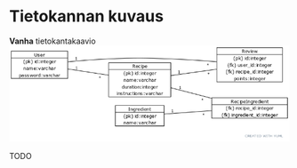 # Tietokannan kuvaus

**Vanha** tietokantakaavio
![Tietokantakaavio](https://github.com/JakeKallioniemi/reseptitietokanta/blob/master/documentation/diagram.png)

TODO
